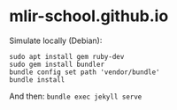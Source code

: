 # mlir-school.github.io

Simulate locally (Debian):
```
sudo apt install gem ruby-dev
sudo gem install bundler
bundle config set path 'vendor/bundle'
bundle install
```
And then: ```bundle exec jekyll serve```
